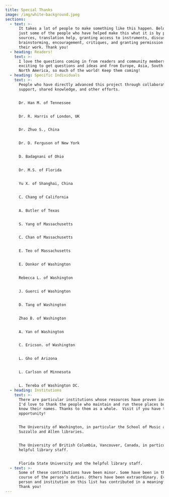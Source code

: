 ```yaml
---
title: Special Thanks
image: /img/white-background.jpeg
sections:
  - text: >-
      It takes a lot of people to make something like this happen. Below are
      just some of the people who have helped make this what it is by providing
      sources, translation help, granting access to instruments, discussions,
      brainstorming, encouragement, critiques, and granting permission to reuse
      their work. Thank you!
  - heading: Readers!
    text: >-
      I love the questions coming in from readers and community members! It's
      exciting to get questions and ideas and from Europe, Asia, South america,
      North America, so much of the world! Keep them coming!
  - heading: Specific Individuals
    text: >-
      People who have directly advanced this project through collaboration,
      support, shared knowledge, and other efforts.


      Dr. Han M. of Tennessee


      Dr. R. Harris of London, UK


      Dr. Zhuo S., China


      Dr. D. Ferguson of New York


      D. Badagnani of Ohio


      Dr. M.S. of Florida


      Yu X. of Shanghai, China


      C. Chang of California


      A. Butler of Texas


      S. Yang of Massachusetts


      C. Chan of Massachusetts


      E. Teo of Massachusetts


      E. Donkor of Washington


      Rebecca L. of Washington


      J. Guerci of Washington


      D. Tang of Washington


      Zhao B. of Washington


      A. Yan of Washington


      C. Ericson. of Washington


      L. Gho of Arizona


      L. Carlson of Minnesota


      L. Tereba of Washington DC.
  - heading: Institutions
    text: >-
      There are particular institutions whose resources have proven invaluable.
      I'd love to thank the people who maintain and run these places but I don't
      know their names. Thanks to them as a whole.  Visit if you have the
      opportunity!


      The University of Washington, in particular the School of Music and the
      Suzzallo and Allen libraries.


      The University of British Columbia, Vancouver, Canada, in particular the
      helpful library staff.


      Florida State University and the helpful library staff.
  - text: >-
      Some of these contributions have been minor. Some have been in the normal
      course of the person’s duties. Others have been extraordinary. Every
      person and institution on this list has contributed in a meaningful way.
      Thank you!
---
```


